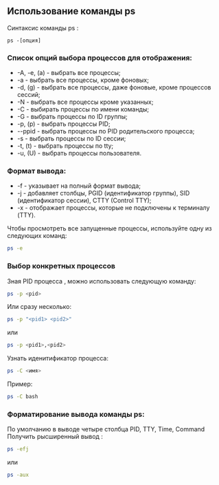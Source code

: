 ## Использование команды ps
Синтаксис команды ps : 
```text
ps -[опция]
```
### Список опций выбора процессов для отображения:

- -A, -e, (a) - выбрать все процессы;
- -a - выбрать все процессы, кроме фоновых;
- -d, (g) - выбрать все процессы, даже фоновые, кроме процессов сессий;
- -N - выбрать все процессы кроме указанных;
- -С - выбирать процессы по имени команды;
- -G - выбрать процессы по ID группы;
- -p, (p) - выбрать процессы PID;
- --ppid - выбрать процессы по PID родительского процесса;
- -s - выбрать процессы по ID сессии;
- -t, (t) - выбрать процессы по tty;
- -u, (U) - выбрать процессы пользователя.

### Формат вывода:

- -f - указывает на полный формат вывода;
- -j - добавляет столбцы, PGID (идентификатор группы), SID (идентификатор сессии), CTTY (Control TTY);
- -x - отображает процессы, которые не подключены к терминалу (TTY).

Чтобы просмотреть все запущенные процессы, используйте одну из следующих команд:
```bash
ps -e
```

### Выбор конкретных процессов

Зная PID процесса , можно использовать следующую команду:
```bash
ps -p <pid>
```
Или сразу несколько:
```bash
ps -p "<pid1> <pid2>"
```
или
```bash
ps -p <pid1>,<pid2>
```
Узнать иденитификатор процесса:
```bash
ps -C <имя>
```
Пример:
```bash
ps -C bash
```
### Форматирование вывода команды ps:
По умолчанию в выводе четыре столбца  PID, TTY, Time, Command
Получить рысширенный вывод :
```bash
ps -efj
```
или
```bash 
ps -aux
```